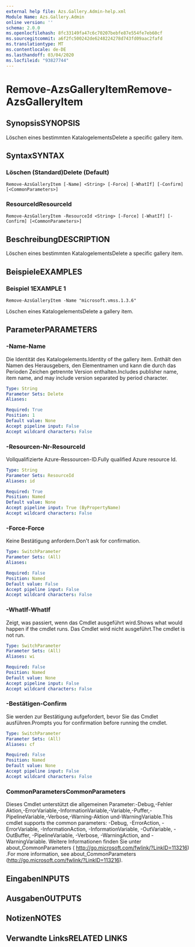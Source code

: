 ```yaml
---
external help file: Azs.Gallery.Admin-help.xml
Module Name: Azs.Gallery.Admin
online version: ''
schema: 2.0.0
ms.openlocfilehash: 8fc33149fa47c6c70207bebfe87e554fe7eb60cf
ms.sourcegitcommit: a6f2fc500242de6248224278d743fd09aac2fafd
ms.translationtype: MT
ms.contentlocale: de-DE
ms.lasthandoff: 03/04/2020
ms.locfileid: "93827744"
---
```

# <span data-ttu-id="47674-101">Remove-AzsGalleryItem</span><span class="sxs-lookup"><span data-stu-id="47674-101">Remove-AzsGalleryItem</span></span>

## <span data-ttu-id="47674-102">Synopsis</span><span class="sxs-lookup"><span data-stu-id="47674-102">SYNOPSIS</span></span>
<span data-ttu-id="47674-103">Löschen eines bestimmten Katalogelements</span><span class="sxs-lookup"><span data-stu-id="47674-103">Delete a specific gallery item.</span></span>

## <span data-ttu-id="47674-104">Syntax</span><span class="sxs-lookup"><span data-stu-id="47674-104">SYNTAX</span></span>

### <span data-ttu-id="47674-105">Löschen (Standard)</span><span class="sxs-lookup"><span data-stu-id="47674-105">Delete (Default)</span></span>
```
Remove-AzsGalleryItem [-Name] <String> [-Force] [-WhatIf] [-Confirm] [<CommonParameters>]
```

### <span data-ttu-id="47674-106">ResourceId</span><span class="sxs-lookup"><span data-stu-id="47674-106">ResourceId</span></span>
```
Remove-AzsGalleryItem -ResourceId <String> [-Force] [-WhatIf] [-Confirm] [<CommonParameters>]
```

## <span data-ttu-id="47674-107">Beschreibung</span><span class="sxs-lookup"><span data-stu-id="47674-107">DESCRIPTION</span></span>
<span data-ttu-id="47674-108">Löschen eines bestimmten Katalogelements</span><span class="sxs-lookup"><span data-stu-id="47674-108">Delete a specific gallery item.</span></span>

## <span data-ttu-id="47674-109">Beispiele</span><span class="sxs-lookup"><span data-stu-id="47674-109">EXAMPLES</span></span>

### <span data-ttu-id="47674-110">Beispiel 1</span><span class="sxs-lookup"><span data-stu-id="47674-110">EXAMPLE 1</span></span>
```
Remove-AzsGalleryItem -Name "microsoft.vmss.1.3.6"
```

<span data-ttu-id="47674-111">Löschen eines Katalogelements</span><span class="sxs-lookup"><span data-stu-id="47674-111">Delete a gallery item.</span></span>

## <span data-ttu-id="47674-112">Parameter</span><span class="sxs-lookup"><span data-stu-id="47674-112">PARAMETERS</span></span>

### <span data-ttu-id="47674-113">-Name</span><span class="sxs-lookup"><span data-stu-id="47674-113">-Name</span></span>
<span data-ttu-id="47674-114">Die Identität des Katalogelements.</span><span class="sxs-lookup"><span data-stu-id="47674-114">Identity of the gallery item.</span></span>
<span data-ttu-id="47674-115">Enthält den Namen des Herausgebers, den Elementnamen und kann die durch das Perioden Zeichen getrennte Version enthalten.</span><span class="sxs-lookup"><span data-stu-id="47674-115">Includes publisher name, item name, and may include version separated by period character.</span></span>

```yaml
Type: String
Parameter Sets: Delete
Aliases:

Required: True
Position: 1
Default value: None
Accept pipeline input: False
Accept wildcard characters: False
```

### <span data-ttu-id="47674-116">-Resourcen-Nr</span><span class="sxs-lookup"><span data-stu-id="47674-116">-ResourceId</span></span>
<span data-ttu-id="47674-117">Vollqualifizierte Azure-Ressourcen-ID.</span><span class="sxs-lookup"><span data-stu-id="47674-117">Fully qualified Azure resource Id.</span></span>

```yaml
Type: String
Parameter Sets: ResourceId
Aliases: id

Required: True
Position: Named
Default value: None
Accept pipeline input: True (ByPropertyName)
Accept wildcard characters: False
```

### <span data-ttu-id="47674-118">-Force</span><span class="sxs-lookup"><span data-stu-id="47674-118">-Force</span></span>
<span data-ttu-id="47674-119">Keine Bestätigung anfordern.</span><span class="sxs-lookup"><span data-stu-id="47674-119">Don't ask for confirmation.</span></span>

```yaml
Type: SwitchParameter
Parameter Sets: (All)
Aliases:

Required: False
Position: Named
Default value: False
Accept pipeline input: False
Accept wildcard characters: False
```

### <span data-ttu-id="47674-120">-WhatIf</span><span class="sxs-lookup"><span data-stu-id="47674-120">-WhatIf</span></span>
<span data-ttu-id="47674-121">Zeigt, was passiert, wenn das Cmdlet ausgeführt wird.</span><span class="sxs-lookup"><span data-stu-id="47674-121">Shows what would happen if the cmdlet runs.</span></span>
<span data-ttu-id="47674-122">Das Cmdlet wird nicht ausgeführt.</span><span class="sxs-lookup"><span data-stu-id="47674-122">The cmdlet is not run.</span></span>

```yaml
Type: SwitchParameter
Parameter Sets: (All)
Aliases: wi

Required: False
Position: Named
Default value: None
Accept pipeline input: False
Accept wildcard characters: False
```

### <span data-ttu-id="47674-123">-Bestätigen</span><span class="sxs-lookup"><span data-stu-id="47674-123">-Confirm</span></span>
<span data-ttu-id="47674-124">Sie werden zur Bestätigung aufgefordert, bevor Sie das Cmdlet ausführen.</span><span class="sxs-lookup"><span data-stu-id="47674-124">Prompts you for confirmation before running the cmdlet.</span></span>

```yaml
Type: SwitchParameter
Parameter Sets: (All)
Aliases: cf

Required: False
Position: Named
Default value: None
Accept pipeline input: False
Accept wildcard characters: False
```

### <span data-ttu-id="47674-125">CommonParameters</span><span class="sxs-lookup"><span data-stu-id="47674-125">CommonParameters</span></span>
<span data-ttu-id="47674-126">Dieses Cmdlet unterstützt die allgemeinen Parameter:-Debug,-Fehler Aktion,-ErrorVariable,-InformationVariable,-Variable,-Puffer,-PipelineVariable,-Verbose,-Warning-Aktion und-WarningVariable.</span><span class="sxs-lookup"><span data-stu-id="47674-126">This cmdlet supports the common parameters: -Debug, -ErrorAction, -ErrorVariable, -InformationAction, -InformationVariable, -OutVariable, -OutBuffer, -PipelineVariable, -Verbose, -WarningAction, and -WarningVariable.</span></span> <span data-ttu-id="47674-127">Weitere Informationen finden Sie unter about_CommonParameters ( http://go.microsoft.com/fwlink/?LinkID=113216) .</span><span class="sxs-lookup"><span data-stu-id="47674-127">For more information, see about_CommonParameters (http://go.microsoft.com/fwlink/?LinkID=113216).</span></span>

## <span data-ttu-id="47674-128">Eingaben</span><span class="sxs-lookup"><span data-stu-id="47674-128">INPUTS</span></span>

## <span data-ttu-id="47674-129">Ausgaben</span><span class="sxs-lookup"><span data-stu-id="47674-129">OUTPUTS</span></span>

## <span data-ttu-id="47674-130">Notizen</span><span class="sxs-lookup"><span data-stu-id="47674-130">NOTES</span></span>

## <span data-ttu-id="47674-131">Verwandte Links</span><span class="sxs-lookup"><span data-stu-id="47674-131">RELATED LINKS</span></span>
